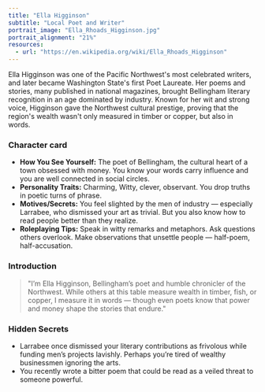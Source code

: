 ```yaml
---
title: "Ella Higginson"
subtitle: "Local Poet and Writer"
portrait_image: "Ella_Rhoads_Higginson.jpg"
portrait_alignment: "21%"
resources:
  - url: "https://en.wikipedia.org/wiki/Ella_Rhoads_Higginson"
---
```


Ella Higginson was one of the Pacific Northwest's most celebrated writers, and later became Washington State's first Poet Laureate. Her poems and stories, many published in national magazines, brought Bellingham literary recognition in an age dominated by industry. Known for her wit and strong voice, Higginson gave the Northwest cultural prestige, proving that the region's wealth wasn't only measured in timber or copper, but also in words.

### Character card

* **How You See Yourself:** The poet of Bellingham, the cultural heart of a town obsessed with money. You know your words carry influence and you are well connected in social circles.
* **Personality Traits:** Charming, Witty, clever, observant. You drop truths in poetic turns of phrase.
* **Motives/Secrets:** You feel slighted by the men of industry — especially Larrabee, who dismissed your art as trivial. But you also know how to read people better than they realize.
* **Roleplaying Tips:** Speak in witty remarks and metaphors. Ask questions others overlook. Make observations that unsettle people — half-poem, half-accusation.

### Introduction

> "I’m Ella Higginson, Bellingham’s poet and humble chronicler of the Northwest. While others at this table measure wealth in timber, fish, or copper, I measure it in words — though even poets know that power and money shape the stories that endure."

### Hidden Secrets

- Larrabee once dismissed your literary contributions as frivolous while funding men’s projects lavishly. Perhaps you’re tired of wealthy businessmen ignoring the arts.
- You recently wrote a bitter poem that could be read as a veiled threat to someone powerful.